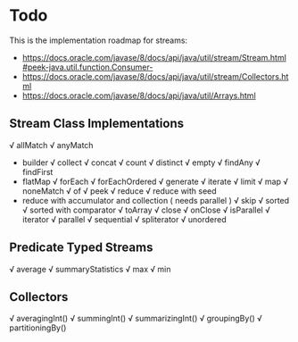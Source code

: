 # Todo

This is the implementation roadmap for streams:

- https://docs.oracle.com/javase/8/docs/api/java/util/stream/Stream.html#peek-java.util.function.Consumer-
- https://docs.oracle.com/javase/8/docs/api/java/util/stream/Collectors.html
- https://docs.oracle.com/javase/8/docs/api/java/util/Arrays.html

## Stream Class Implementations

√ allMatch
√ anyMatch
- builder
√ collect
√ concat
√ count
√ distinct
√ empty
√ findAny
√ findFirst
- flatMap
√ forEach
√ forEachOrdered
√ generate
√ iterate
√ limit
√ map
√ noneMatch
√ of
√ peek
√ reduce
√ reduce with seed
- reduce with accumulator and collection ( needs parallel )
√ skip
√ sorted
√ sorted with comparator
√ toArray
√ close
√ onClose
√ isParallel
√ iterator
√ parallel
√ sequential
√ spliterator
√ unordered

## Predicate Typed Streams

√ average
√ summaryStatistics
√ max
√ min

## Collectors

√ averagingInt()
√ summingInt()
√ summarizingInt()
√ groupingBy()
√ partitioningBy()
